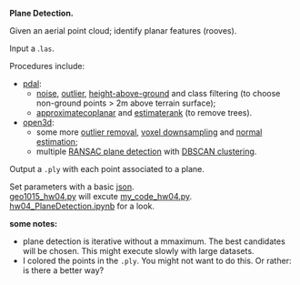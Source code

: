 **Plane Detection.**

Given an aerial point cloud; identify planar features (rooves).

Input a .`las`.

Procedures include:  
- [pdal](https://pdal.io/):
   -   [noise](https://pdal.io/stages/filters.elm.html#filters-elm), [outlier](https://pdal.io/stages/filters.outlier.html#filters-outlier), [height-above-ground](https://pdal.io/stages/filters.hag_nn.html#filters-hag-nn) and class filtering (to choose non-ground points > 2m above terrain surface);
   -   [approximatecoplanar](https://pdal.io/stages/filters.approximatecoplanar.html) and [estimaterank](https://pdal.io/stages/filters.estimaterank.html) (to remove trees).
- [open3d](http://www.open3d.org/docs/release/):
  - some more [outlier removal](http://www.open3d.org/docs/release/tutorial/geometry/pointcloud_outlier_removal.html), [voxel downsampling](http://www.open3d.org/docs/0.8.0/tutorial/Basic/pointcloud.html#voxel-downsampling) and [normal estimation](http://www.open3d.org/docs/0.8.0/tutorial/Basic/pointcloud.html#vertex-normal-estimation);
  - multiple [RANSAC plane detection](http://www.open3d.org/docs/latest/tutorial/Basic/pointcloud.html#Plane-segmentation) with [DBSCAN clustering](http://www.open3d.org/docs/latest/tutorial/Basic/pointcloud.html#DBSCAN-clustering).

Output a `.ply` with each point associated to a plane.

Set parameters with a basic [json](https://github.com/AdrianKriger/terrain101/blob/main/hw04_a/params.json).  
[geo1015_hw04.py](https://github.com/AdrianKriger/terrain101/blob/main/hw04_a/geo1015_hw04.py) will excute [my_code_hw04.py](https://github.com/AdrianKriger/terrain101/blob/main/hw04_a/my_code_hw04.py).  
[hw04_PlaneDetection.ipynb](https://github.com/AdrianKriger/terrain101/blob/main/hw04_a/hw04_PlaneDetection.ipynb) for a look.

**some notes:**
 - plane detection is iterative without a mmaximum. The best candidates will be chosen. This might execute slowly with large datasets.
 - I colored the points in the `.ply`. You might not want to do this. Or rather: is there a better way?
